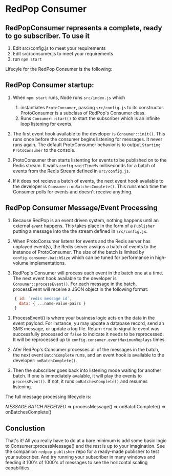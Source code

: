 # RedPop Consumer 


## RedPopConsumer represents a complete, ready to go subscriber. To use it

1. Edit src/config.js to meet your requirements
2. Edit src/consumer.js to meet your requirements
3. run `npm start`




Lifecyle for the RedPop Consumer is the following:

## RedPop Consumer startup: 

1. When `npm start` runs, Node runs `src/index.js` which
   1. instantiates `ProtoConsumer`, passing `src/config.js` to its constructor.  ProtoConsumer is a subclass of RedPop's Consumer class.  
   2. Runs `Consumer::start()` to start the subscriber which is an infinite loop listening for events.

2. The first event hook available to the developer is `Consumer::init()`.  This runs once before the consumer begins listening for messages. It never runs again.  The default ProtoConsumer behavior is to output `Starting ProtoConsumer` to the console.  

3. ProtoConsumer then starts listenting for events to be published on to the Redis stream.   It waits `config.waitTimeMs` milliseconds for a batch of events from the Redis Stream defined in `src/config.js`.

4. If it does not recieve a batch of events, the next event hook available to the developer is `Consumer::onBatchesComplete()`.   This runs each time the Consumer polls for events and doesn't receive anything.


## RedPop Consumer Message/Event Processing

1. Because RedPop is an event driven system, nothing happens until an external `event` happens.  This takes place in the form of a `Publisher` putting a message into the the stream defined in `src/config.js`.

2. When ProtoConsumer listens for events and the Redis server has unplayed event(s), the Redis server  assigns a batch of events to the instance of ProtoConsumer.  The size of the batch is limited by `config.consumer.batchSize` which can be tuned for performance in high-volume implementations.   

3. RedPop's Consumer will process each event in the batch one at a time.  The next event hook available to the developer is `Consumer::processEvent()`.  For each message in the batch, processEvent will receive a JSON object in the following format:

```javascript 
    { id: `redis message id`, 
      data: { ...name-value-pairs }
    }
```

1. ProcessEvent() is where your business logic acts on the data in the event payload. For instance, yu may update a database record, send an SMS message, or update a log file.  Return `true` to signal te event was successfully processed or `false` to indicate it needs to be reprocessed.  It will be reprocessed up to `config.consumer.eventMaximumReplays` times.

2. Afer RedPop's Consumer processes all of the messages in the batch, the next event `BatchComplete` runs, and an event hook is available to the developer: `onBatchComplete()`.

3. Then the subscriber goes back into listening mode waiting for another batch. If one is immediately avalable, it will play the events to `processEvent()`.  If not, it runs `onBatchesComplete()` and resumes listening.


The full message processing lifecycle is:

*MESSAGE BATCH RECEIVED* => processMessage() => onBatchComplete() => onBatchesComplete()


## Conclustion

That's it!   All you really have to do at a bare minimum is add some basic logic to Consumer::processMessage() and the rest is up to your imagination.   See the companion `redpop publisher` repo for a ready-made publisher to test your subscriber.  And try running your subscriber in many windows and feeding it 100's of 1000's of messages to see the horizontal scaling capabilities.
  